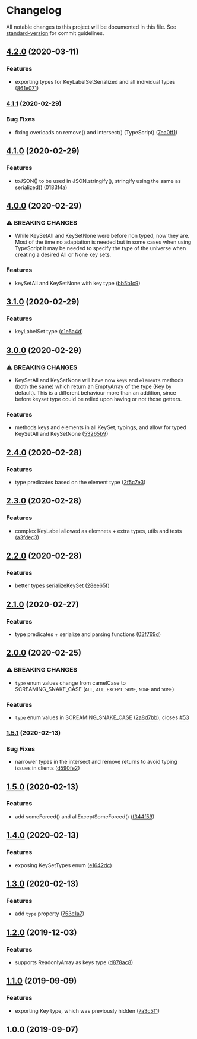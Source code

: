 # Changelog

All notable changes to this project will be documented in this file. See [standard-version](https://github.com/conventional-changelog/standard-version) for commit guidelines.

## [4.2.0](https://github.com/eturino/ts-key-set/compare/v4.1.1...v4.2.0) (2020-03-11)


### Features

* exporting types for KeyLabelSetSerialized and all individual types ([861e071](https://github.com/eturino/ts-key-set/commit/861e07136e601d45ba26d596cbb71e9e85874770))

### [4.1.1](https://github.com/eturino/ts-key-set/compare/v4.1.0...v4.1.1) (2020-02-29)


### Bug Fixes

* fixing overloads on remove() and intersect() (TypeScript) ([7ea0ff1](https://github.com/eturino/ts-key-set/commit/7ea0ff1aeeb0593153eb40f1eb0f5d7b74bd95ff))

## [4.1.0](https://github.com/eturino/ts-key-set/compare/v4.0.0...v4.1.0) (2020-02-29)


### Features

* toJSON() to be used in JSON.stringify(), stringify using the same as serialized() ([0183f4a](https://github.com/eturino/ts-key-set/commit/0183f4a1056f843f77b0969337027c63ed597f08))

## [4.0.0](https://github.com/eturino/ts-key-set/compare/v3.1.0...v4.0.0) (2020-02-29)


### ⚠ BREAKING CHANGES

* While KeySetAll and KeySetNone were before non typed, now they are. Most of the
time no adaptation is needed but in some cases when using TypeScript it may be needed to specify the
type of the universe when creating a desired All or None key sets.

### Features

* keySetAll and KeySetNone with key type ([bb5b1c9](https://github.com/eturino/ts-key-set/commit/bb5b1c9cba1028d8ba2a63fc16ba920d6c029b7e))

## [3.1.0](https://github.com/eturino/ts-key-set/compare/v3.0.0...v3.1.0) (2020-02-29)


### Features

* keyLabelSet type ([c1e5a4d](https://github.com/eturino/ts-key-set/commit/c1e5a4d45b11cc344784d1edf4597cde140b6bf7))

## [3.0.0](https://github.com/eturino/ts-key-set/compare/v2.4.0...v3.0.0) (2020-02-29)


### ⚠ BREAKING CHANGES

* KeySetAll and KeySetNone will have now `keys` and `elements` methods (both the
same) which return an EmptyArray of the type (Key by default). This is a different behaviour more
than an addition, since before keyset type could be relied upon having or not those getters.

### Features

* methods keys and elements in all KeySet, typings, and allow for typed KeySetAll and KeySetNone ([53265b9](https://github.com/eturino/ts-key-set/commit/53265b9b3e352322dd5fd40978333681a1e2eaab))

## [2.4.0](https://github.com/eturino/ts-key-set/compare/v2.3.0...v2.4.0) (2020-02-28)


### Features

* type predicates based on the element type ([2f5c7e3](https://github.com/eturino/ts-key-set/commit/2f5c7e3557be062684e9d45fdb3b6db19b6ae141))

## [2.3.0](https://github.com/eturino/ts-key-set/compare/v2.2.0...v2.3.0) (2020-02-28)


### Features

* complex KeyLabel allowed as elemnets + extra types, utils and tests ([a3fdec3](https://github.com/eturino/ts-key-set/commit/a3fdec337b19604a270303bb038e2ae5bdbc0849))

## [2.2.0](https://github.com/eturino/ts-key-set/compare/v2.1.0...v2.2.0) (2020-02-28)


### Features

* better types serializeKeySet ([28ee65f](https://github.com/eturino/ts-key-set/commit/28ee65f0ebab40e8cf6a6dee775e844742573583))

## [2.1.0](https://github.com/eturino/ts-key-set/compare/v2.0.0...v2.1.0) (2020-02-27)


### Features

* type predicates + serialize and parsing functions ([03f769d](https://github.com/eturino/ts-key-set/commit/03f769d719ee3b4782f9d3dc4c4610a320f9c948))

## [2.0.0](https://github.com/eturino/ts-key-set/compare/v1.5.1...v2.0.0) (2020-02-25)


### ⚠ BREAKING CHANGES

* `type` enum values change from camelCase to SCREAMING_SNAKE_CASE (`ALL`,
`ALL_EXCEPT_SOME`, `NONE` and `SOME`)

### Features

* `type` enum values in SCREAMING_SNAKE_CASE ([2a8d7bb](https://github.com/eturino/ts-key-set/commit/2a8d7bb9d8fb660bf04a49fd5c4a4a68fc9864f4)), closes [#53](https://github.com/eturino/ts-key-set/issues/53)

### [1.5.1](https://github.com/eturino/ts-key-set/compare/v1.5.0...v1.5.1) (2020-02-13)


### Bug Fixes

* narrower types in the intersect and remove returns to avoid typing issues in clients ([d590fe2](https://github.com/eturino/ts-key-set/commit/d590fe2cdab4330cac4cf0e88445eded70754141))

## [1.5.0](https://github.com/eturino/ts-key-set/compare/v1.4.0...v1.5.0) (2020-02-13)


### Features

* add someForced() and allExceptSomeForced() ([f344f59](https://github.com/eturino/ts-key-set/commit/f344f593c21c893b4d49bb97e72e6544599fc7cf))

## [1.4.0](https://github.com/eturino/ts-key-set/compare/v1.3.0...v1.4.0) (2020-02-13)


### Features

* exposing KeySetTypes enum ([e1642dc](https://github.com/eturino/ts-key-set/commit/e1642dc980aaea3f14c0586191b3991ab652609b))

## [1.3.0](https://github.com/eturino/ts-key-set/compare/v1.2.0...v1.3.0) (2020-02-13)


### Features

* add `type` property ([753e1a7](https://github.com/eturino/ts-key-set/commit/753e1a7dd7d27d73cc7de3e44d93553f4b5cc9c0))

## [1.2.0](https://github.com/eturino/ts-key-set/compare/v1.1.0...v1.2.0) (2019-12-03)


### Features

* supports ReadonlyArray<T> as keys type ([d878ac8](https://github.com/eturino/ts-key-set/commit/d878ac812e8d90c673be19bd3b2310b8fc809a94))

## [1.1.0](https://github.com/eturino/ts-key-set/compare/v1.0.0...v1.1.0) (2019-09-09)


### Features

* exporting Key type, which was previously hidden ([7a3c511](https://github.com/eturino/ts-key-set/commit/7a3c511))

## 1.0.0 (2019-09-07)
